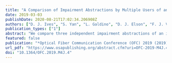 ```yaml
---
title: "A Comparison of Impairment Abstractions by Multiple Users of an Installed Fiber Infrastructure"
date: 2019-03-03
publishDate: 2020-08-21T17:02:34.206908Z
authors: ["D. J. Ives", "S. Yan", "L. Galdino", "D. J. Elson", "F. J. Vaquero-Caballero", "G. Saavedra", "R. Wang", "D. Lavery", "R. Nejabati", "P. Bayvel", "D. Simeonidou", "S. J. Savory"]
publication_types: ["1"]
abstract: "We compare three independent impairment abstractions of an installed fibre infrastructure. Abstractions agreed to within 1.3dB despite being obtained from different nodes using different terminal equipment. Validation using a DWDM virtual topology was within 1.4dB."
featured: false
publication: "*Optical Fiber Communication Conference (OFC) 2019 (2019), Paper M4J.4*"
url_pdf: "https://www.osapublishing.org/abstract.cfm?uri=OFC-2019-M4J.4"
doi: "10.1364/OFC.2019.M4J.4"
---
```


